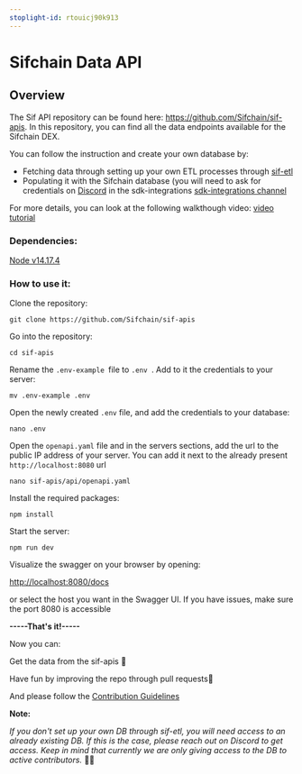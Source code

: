 ```yaml
---
stoplight-id: rtouicj90k913
---
```


# Sifchain Data API

## Overview
The Sif API repository can be found here: https://github.com/Sifchain/sif-apis. In this repository, you can find all the data endpoints available for the Sifchain DEX.

You can follow the instruction and create your own database by:
- Fetching data through setting up your own ETL processes through [sif-etl](https://github.com/Sifchain/sif-etl)
- Populating it with the Sifchain database (you will need to ask for credentials on [Discord](http://discord.gg/invite/sifchain) in the sdk-integrations [sdk-integrations channel](https://discord.com/channels/769209144515100693/854293681253908500)

For more details, you can look at the following walkthough video: [video tutorial](https://www.youtube.com/watch?v=2AzXeJ8xNMA&t=461s)

### Dependencies:
[Node v14.17.4](https://nodejs.org/en/blog/release/v14.17.4)


### How to use it:

Clone the repository:
```
git clone https://github.com/Sifchain/sif-apis
```

Go into the repository: 
```
cd sif-apis
```


Rename the ```.env-example ```file to ```.env ```.  Add to it the credentials to your server:
```
mv .env-example .env
```
Open the newly created ```.env``` file, and add the credentials to your database:
```
nano .env
```
Open the ```openapi.yaml``` file and in the servers sections, add the url to the public IP address of your server. 
You can add it next to the already present  ```http://localhost:8080``` url

```
nano sif-apis/api/openapi.yaml
```


Install the required packages:
```
npm install
```

Start the server:

```
npm run dev
```

Visualize the swagger on your browser by opening:

[http://localhost:8080/docs](http://localhost:8080/docs)


or select the host you want in the Swagger UI. If you have issues, make sure the port 8080 is accessible


**-----That's it!-----**

Now you can:


Get the data from the sif-apis :crystal_ball:


Have fun by improving the repo through pull requests:muscle:


And please follow the [Contribution Guidelines](https://github.com/Sifchain/sif-apis/blob/master/contribution_guidelines.md)


**Note:**

*If you don't set up your own DB through sif-etl, you will need access to an already existing DB. 
If this is the case, please reach out on Discord to get access. Keep in mind that currently we are only giving access to the DB to active contributors.* :fairy_woman:
